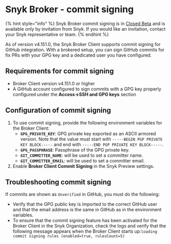 # Snyk Broker - commit signing

{% hint style="info" %}
Snyk Broker commit signing is in [Closed Beta](../../more-info/snyk-feature-release-process.md#closed-beta) and is available only by invitation from Snyk. If you would like an invitation, contact your Snyk representative or team.
{% endhint %}

As of version v4.151.0, the Snyk Broker Client supports commit signing for GitHub integration. With a brokered setup, you can sign GitHub commits for fix PRs with your GPG key and a dedicated user you have configured.

## Requirements for commit signing

* Broker Client version v4.151.0 or higher
* A GitHub account configured to sign commits with a GPG key properly configured under the **Access->SSH and GPG keys** section

## Configuration of commit signing

1. To use commit signing, provide the following environment variables for the Broker Client:
   * **`GPG_PRIVATE_KEY`**: GPG private key exported as an ASCII armored version. Note that the value must start with `-----BEGIN PGP PRIVATE KEY BLOCK-----` and end with `-----END PGP PRIVATE KEY BLOCK-----`.
   * **`GPG_PASSPHRASE`**: Passphrase of the GPG private key.
   * **`GIT_COMMITTER_NAME`**: will be used to set a committer name.
   * **`GIT_COMMITTER_EMAIL`**: will be used to set a committer email.
2. Enable **Broker Client Commit Signing** in the Snyk Preview settings.

## Troubleshooting commit signing

If commits are shown as `Unverified` in GitHub, you must do the following:

* Verify that the GPG public key is imported to the correct GitHub user and that the email address is the same in GitHub as in the environment variables.
* To ensure that the commit signing feature has been activated for the Broker Client in the Snyk Organization, check the logs and verify that the following message appears when the Broker Client starts up: ​​`loading commit signing rules (enabled=true, rulesCount=5)`
